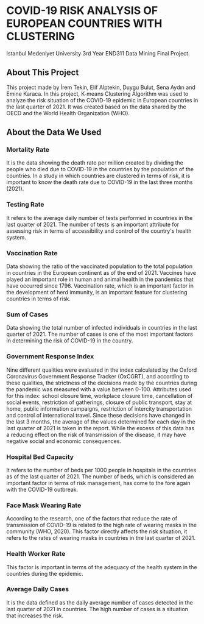 # COVID-19 RISK ANALYSIS OF EUROPEAN COUNTRIES WITH CLUSTERING

Istanbul Medeniyet University 3rd Year END311 Data Mining Final Project.

## About This Project
This project made by İrem Tekin, Elif Alptekin, Duygu Bulut, Sena Aydın and Emine Karaca.
In this project, K-means Clustering Algorithm was used to analyze the risk situation of the COVID-19 epidemic in European countries in the last quarter of 2021. It was created based on the data shared by the OECD and the World Health Organization (WHO).

## About the Data We Used
### Mortality Rate
It is the data showing the death rate per million created by dividing the people who died due to COVID-19 in the countries by the population of the countries. In a study in which countries are clustered in terms of risk, it is important to know the death rate due to COVID-19 in the last three months (2021).

### Testing Rate
It refers to the average daily number of tests performed in countries in the last quarter of 2021. The number of tests is an important attribute for assessing risk in terms of accessibility and control of the country's health system.

### Vaccination Rate
Data showing the ratio of the vaccinated population to the total population in countries in the European continent as of the end of 2021. Vaccines have played an important role in human and animal health in the pandemics that have occurred since 1796. Vaccination rate, which is an important factor in the development of herd immunity, is an important feature for clustering countries in terms of risk.

### Sum of Cases
Data showing the total number of infected individuals in countries in the last quarter of 2021. The number of cases is one of the most important factors in determining the risk of COVID-19 in the country.

### Government Response Index
Nine different qualities were evaluated in the index calculated by the Oxford Coronavirus Government Response Tracker (OxCGRT), and according to these qualities, the strictness of the decisions made by the countries during the pandemic was measured with a value between 0-100. Attributes used for this index: school closure time, workplace closure time, cancellation of social events, restriction of gatherings, closure of public transport, stay at home, public information campaigns, restriction of intercity transportation and control of international travel. Since these decisions have changed in the last 3 months, the average of the values determined for each day in the last quarter of 2021 is taken in the report. While the excess of this data has a reducing effect on the risk of transmission of the disease, it may have negative social and economic consequences.

### Hospital Bed Capacity
It refers to the number of beds per 1000 people in hospitals in the countries as of the last quarter of 2021. The number of beds, which is considered an important factor in terms of risk management, has come to the fore again with the COVID-19 outbreak.

### Face Mask Wearing Rate
According to the research, one of the factors that reduce the rate of transmission of COVID-19 is related to the high rate of wearing masks in the community (WHO, 2020). This factor directly affects the risk situation, it refers to the rates of wearing masks in countries in the last quarter of 2021.

### Health Worker Rate
This factor is important in terms of the adequacy of the health system in the countries during the epidemic.

### Average Daily Cases
It is the data defined as the daily average number of cases detected in the last quarter of 2021 in countries. The high number of cases is a situation that increases the risk.








